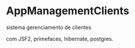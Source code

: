 # AppManagementClients

sistema gerenciamento de clientes

com JSF2, primefaces, hibernate, postgres.
